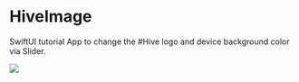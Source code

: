 # HiveImage

SwiftUI tutorial App to change the #Hive logo and device background color via Slider.

![](Images/hive.gif)
